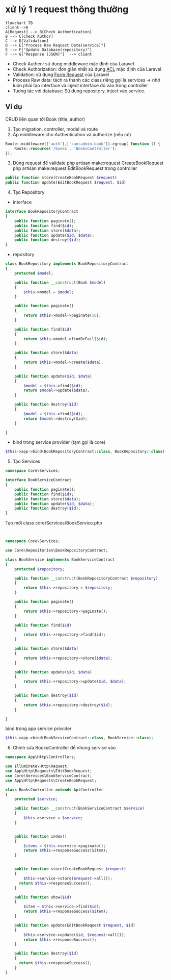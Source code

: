 # xử lý 1 request thông thường


```mermaid
flowchart TB
client-->A
A[Request] --> B[Check Authentication]
B --> C[Check Author]
C --> D[Validation]
D --> E["Process Raw Request Data(service)"]
E --> F["Update Database(repository)"]
F --> G["Response (JSON)"]	--> client
```
-   Check Authen: sử dụng middleware mặc định của Laravel
-   Check Authorization: đơn giản nhất sử dụng [ACL](https://laravel.com/docs/10.x/authorization) mặc định của Laravel 
-   Validation: sử dụng [Form Request](https://laravel.com/docs/10.x/validation#form-request-validation) của Laravel 
-   Process Raw data: tách ra thành các class riêng gọi là services -> nhớ luôn phải tạo interface và inject interface đó vào trong controller 
-   Tương tác với database: Sử dụng repository, inject vào service.

## Ví dụ
CRUD liên quan tới Book (title, author)

1. Tạo migration, controller, model và route
2. Áp middleware cho Authentication và authorize (nếu có)
```php
Route::middleware(['auth'],['can:admin.book'])->group( function () {
    Route::resource('/books', 'BooksController');
});
```
3. Dùng request để validate
php artisan make:request CreateBookRequest
php artisan make:request EditBookRequest
trong controller
```php
public function store(CreateBookRequest $request)
public function update(EditBookRequest $request, $id)
```
4. Tạo Repository
- interface
```php
interface BookRepositoryContract
{
    public function paginate();
    public function find($id);
    public function store($data);
    public function update($id, $data);
    public function destroy($id);
}
```
- repository
```php
class BookRepository implements BookRepositoryContract
{
    protected $model;

    public function __construct(Book $model)
    {
        $this->model = $model;
    }

    public function paginate()
    {
        return $this->model->paginate(10);
    }

    public function find($id)
    {
        return $this->model->findOrFail($id);
    }

    public function store($data)
    {
        return $this->model->create($data);
    }

    public function update($id, $data)
    {
        $model = $this->find($id);
        return $model->update($data);
    }

    public function destroy($id)
    {
        $model = $this->find($id);
        return $model->destroy($id);
    }

}
```
- bind trong service provider (tạm gọi là core)
```php
$this->app->bind(BookRepositoryContract::class, BookRepository::class);

```
5.  Tạo Services
```php
namespace Core\Services;

interface BookServiceContract
{
    public function paginate();
    public function find($id);
    public function store($data);
    public function update($id, $data);
    public function destroy($id);
}
```
Tạo mới class core/Services/BookService.php
```php


namespace Core\Services;

use Core\Repositories\BookRepositoryContract;

class BookService implements BookServiceContract
{
    protected $repository;

    public function __construct(BookRepositoryContract $repository)
    {
        return $this->repository = $repository;
    }

    public function paginate()
    {
        return $this->repository->paginate();
    }

    public function find($id)
    {
        return $this->repository->find($id);
    }

    public function store($data)
    {
        return $this->repository->store($data);
    }

    public function update($id, $data)
    {
        return $this->repository->update($id, $data);
    }

    public function destroy($id)
    {
        return $this->repository->destroy($id);
    }

}
```

bind trong app service provider
```php
$this->app->bind(BookServiceContract::class, BookService::class);
```
6.  Chỉnh sửa BooksController để nhúng service vào
```php
namespace App\Http\Controllers;

use Illuminate\Http\Request;
use App\Http\Requests\EditBookRequest;
use Core\Services\BookServiceContract;
use App\Http\Requests\CreateBookRequest;

class BooksController extends ApiController
{
    protected $service;

    public function __construct(BookServiceContract $service)
    {
        $this->service = $service;
    }


    public function index()
    {
        $items = $this->service->paginate();
        return $this->responseSuccess($item);
    }


    public function store(CreateBookRequest $request)
    {
        $this->service->store($request->all());
      return $this->responseSuccess();
    }

    public function show($id)
    {
        $item = $this->service->find($id);
        return $this->responseSuccess($item);
    }

    public function update(EditBookRequest $request, $id)
    {
        $this->service->update($id, $request->all());
	    return $this->responseSuccess();
    }

    public function destroy($id)
    {
	  return $this->responseSuccess();
    }
}
```

<!--stackedit_data:
eyJoaXN0b3J5IjpbMzI5MjIxMzY3LC05NDYzMjc2NTRdfQ==
-->